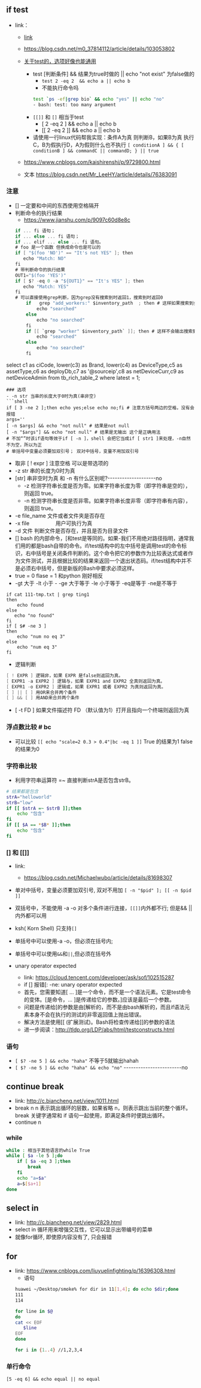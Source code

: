 ## if test
- link：
  - [link](https://blog.csdn.net/qq_37960324/article/details/83145412)
  - https://blog.csdn.net/m0_37814112/article/details/103053802
  - [关于test的，选项好像也能通用](https://www.cnblogs.com/shaoshao/p/6809580.html)
      - test [判断条件]  && 结果为true时做的 || echo "not exist" 为false做的
         - `test 2 -eq 2  && echo a || echo b`
         - 不能执行命令吗
         ```sh
         test `ps -ef|grep bio` && echo "yes" || echo "no"
         - bash: test: too many argument
         ```
      - `[[]]` 和 `[]` 相当于test
         - [ 2 -eq 2 ] && echo a || echo b
         - [[ 2 -eq 2 ]] && echo a || echo b
      - 请使用一行linux代码帮我实现：条件A为真  则判断B，如果B为真 执行C，B为假执行D，A为假则什么也不执行
      `[ conditionA ] && { [ conditionB ] && commandC || commandD; } || true`

  - https://www.cnblogs.com/kaishirenshi/p/9729800.html
  - 文本 https://blog.csdn.net/Mr_LeeHY/article/details/76383091
### 注意
- [] 一定要和中间的东西使用空格隔开
- 判断命令的执行结果
   - https://www.jianshu.com/p/9097c60d8e8c
   ```cs
   if ... fi 语句；
   if ... else ... fi 语句；
   if ... elif ... else ... fi 语句。
   # foo 是一个函数 但换成命令也是可以的
   if [ "$(foo 'NO')" == "It's not YES" ]; then
      echo "Match: NO"
   fi
   # 带判断命令的执行结果
   OUT1="$(foo 'YES')"
   if [ $? -eq 0 -a "${OUT1}" == "It's YES" ]; then
      echo "Match: YES"
   fi
   # 可以直接使用grep判断，因为grep没有搜索到时返回1，搜索到时返回0
       if   grep "add_workers:" $inventory_path  ; then # 这样如果搜索到会输出搜索结果
           echo "searched"
       else
           echo "no searched"
       fi
       if [[ `grep "worker" $inventory_path` ]]; then # 这样不会输出搜索到的结果 一个单括号也可以的
           echo "searched"
       else
           echo "no searched"
       fi
select c1 as ciCode, lower(c3) as Brand, lower(c4) as DeviceType,c5 as assetType,c6 as deployDb,c7 as '@sourceip',c8 as netDeviceCurr,c9 as netDeviceAdmin from tb_rich_table_2 where latest = 1;
   ```
### 选项
- -n str 当串的长度大于0时为真(串非空)
  ```shell
  if [ 3 -ne 2 ];then echo yes;else echo no;fi # 注意方括号两边的空格，没有会报错
  args=''
  [ -n $args] && echo "not null" # 结果是not null
  [ -n "$args"] && echo "not null" # 结果是无输出 这个是正确用法
  # 不加“”时该if语句等效于if [ -n ]，shell 会把它当成if [ str1 ]来处理，-n自然不为空，所以为正
  # 单括号中变量必须要加双引号； 双对中括号，变量不用加双引号
  ```
- 取非 [ ! expr ] 注意空格 可以是带选项的
- -z str 串的长度为0时为真 
- [str] 串非空时为真 和 -n 有什么区别呢?--------------------no
  - -z 检测字符串长度是否为零。如果字符串长度为零（即字符串是空的），则返回 true。
  - -n 检测字符串长度是否非零。如果字符串长度非零（即字符串有内容），则返回 true。
- -e file_name 文件或者文件夹是否存在
- -x file　　　　　用户可执行为真 
- -d 文件 判断文件是否存在，并且是否为目录文件
- [] bash 的内部命令，[和test是等同的。如果-我们不用绝对路径指明，通常我们用的都是bash自带的命令。if/test结构中的左中括号是调用test的命令标识，右中括号是关闭条件判断的。这个命令把它的参数作为比较表达式或者作为文件测试，并且根据比较的结果来返回一个退出状态码。if/test结构中并不是必须右中括号，但是新版的Bash中要求必须这样。
- true = 0 flase = 1 和python 刚好相反
- -gt 大于 -lt 小于 -  -ge 大于等于 -le 小于等于 -eq是等于 -ne是不等于
```
if cat 111-tmp.txt | grep ting1
then
    echo found
else
   echo "no found"
fi
if [ $# -ne 3 ]
then
    echo "num no eq 3"
else
    echo "num eq 3"
fi
```
- 逻辑判断
```cs
[ ! EXPR ] 逻辑非，如果 EXPR 是false则返回为真。
[ EXPR1 -a EXPR2 ] 逻辑与，如果 EXPR1 and EXPR2 全真则返回为真。
[ EXPR1 -o EXPR2 ] 逻辑或，如果 EXPR1 或者 EXPR2 为真则返回为真。
[ ] || [ ] 用OR来合并两个条件
[ ] && [ ] 用AND来合并两个条件
```
- [ -t FD ] 如果文件描述符 FD （默认值为1）打开且指向一个终端则返回为真

### 浮点数比较 # bc
- 可以比较 `[[ echo "scale=2 0.3 > 0.4"|bc -eq 1 ]]` True 的结果为1 false的结果为0

### 字符串比较
- 利用字符串运算符 =~ 直接判断strA是否包含strB。
```sh
# 结果都是包含
strA="helloworld"
strB="low"
if [[ $strA =~ $strB ]];then
    echo "包含"
fi
if [[ $A == *$B* ]];then
    echo "包含"
fi

```

### [] 和 [[]]
- link:
   - https://blog.csdn.net/Michaelwubo/article/details/81698307
- 单对中括号，变量必须要加双引号, 双对不用加 `[ -n "$pid" ]; [[ -n $pid ]] `
- 双括号中，不能使用 -a -o 对多个条件进行连接，`[[]]`内外都不行; 但是&& || 内外都可以用
- ksh( Korn Shell) 只支持`[]`
- 单括号中可以使用-a -o，但必须在括号内;
- 单括号中可以使用`&&`和`||`,但必须在括号外

- unary operator expected 
   - link: https://cloud.tencent.com/developer/ask/sof/102515287
   - if [] 报错[: -ne: unary operator expected
   - 首先，您需要知道[ ... ]是一个命令，而不是一个语法元素。它是test命令的变体。[是命令，... ]是传递给它的参数。]应该是最后一个参数。
   - 问题是传递给[的参数是由[解析的，而不是由bash解析的，而且if语法元素本身不会在执行的测试的非零返回值上抛出错误。
   - 解决方法是使用[[ (扩展测试)。Bash将检查传递给[[的参数的语法
   - 进一步阅读：http://tldp.org/LDP/abs/html/testconstructs.html

### 语句
   - `[ $? -ne 5 ] && echo "haha"` 不等于5就输出hahah
   - `[ $? -ne 5 ] && echo "haha" && echo "no"` ------------------------no

## continue break
   - link: http://c.biancheng.net/view/1011.html
   - break n n 表示跳出循环的层数，如果省略 n，则表示跳出当前的整个循环。break 关键字通常和 if 语句一起使用，即满足条件时便跳出循环。
   - continue n 

### while
```sh
while : 相当于其他语言的while True
while [ $a -le 5 ];do
    if [ $a -eq 3 ];then
        break
    fi
    echo "a=$a"
    a=$[$a+1]
done
```

## select in
   - link: http://c.biancheng.net/view/2829.html
   - select in 循环用来增强交互性，它可以显示出带编号的菜单
   - 就像for循环, 即使原内容没有了, 只会报错

## for 
- link: https://www.cnblogs.com/liuyuelinfighting/p/16396308.html
   - 语句
   ```sh
   huawei ~/Desktop/smoke% for dir in 11[1,4]; do echo $dir;done
   111
   114

   for line in $@
   do
   cat << EOF
      $line
   EOF
   done

   for i in {1..4} //1,2,3,4
   ```

### 单行命令
```shell
[5 -eq 6] && echo equal || no equal
```
